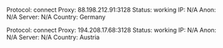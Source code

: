Protocol: connect
Proxy: 88.198.212.91:3128
Status: working
IP: N/A
Anon: N/A
Server: N/A
Country: Germany

Protocol: connect
Proxy: 194.208.17.68:3128
Status: working
IP: N/A
Anon: N/A
Server: N/A
Country: Austria

